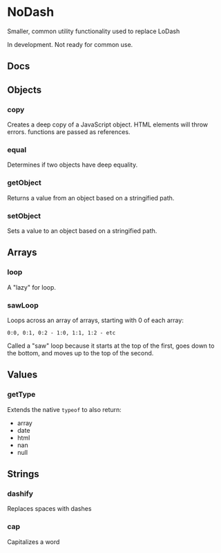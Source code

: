 # NoDash

Smaller, common utility functionality used to replace LoDash

In development. Not ready for common use.

## Docs

Objects
-------

### copy
Creates a deep copy of a JavaScript object. HTML elements will throw errors. functions are passed as references.

### equal
Determines if two objects have deep equality.

### getObject
Returns a value from an object based on a stringified path.

### setObject
Sets a value to an object based on a stringified path.

Arrays
------

### loop
A "lazy" for loop.

### sawLoop
Loops across an array of arrays, starting with 0 of each array:

	0:0, 0:1, 0:2 - 1:0, 1:1, 1:2 - etc

Called a "saw" loop because it starts at the top of the first, goes down to the bottom, and moves up to the top of the second.

Values
------

### getType
Extends the native `typeof` to also return:
* array
* date
* html
* nan
* null

Strings
-------

### dashify
Replaces spaces with dashes

### cap
Capitalizes a word